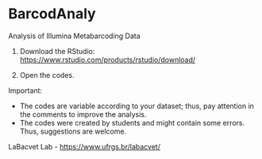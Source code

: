 # BarcodAnaly
Analysis of Illumina Metabarcoding Data

1) Download the RStudio:
https://www.rstudio.com/products/rstudio/download/

2) Open the codes.


Important:

-	The codes are variable according to your dataset; thus, pay attention in the comments to improve the analysis. 
-	The codes were created by students and might contain some errors. Thus, suggestions are welcome.   


LaBacvet Lab - https://www.ufrgs.br/labacvet/
